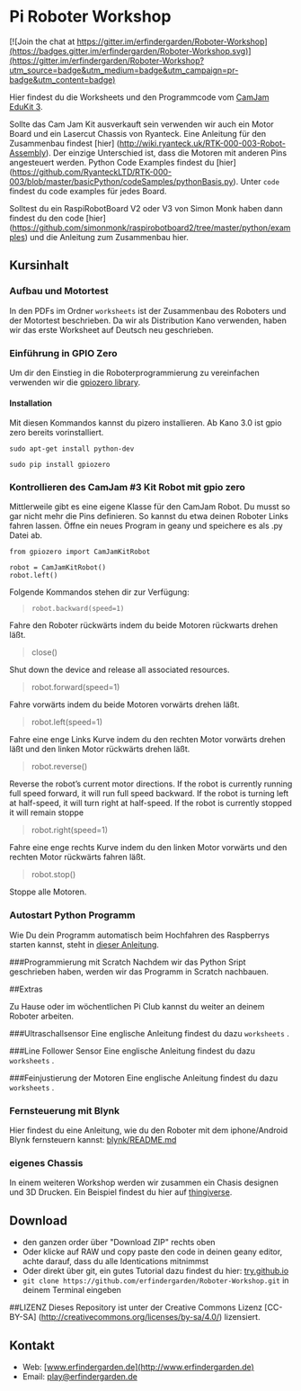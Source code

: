 # Pi Roboter Workshop

[![Join the chat at https://gitter.im/erfindergarden/Roboter-Workshop](https://badges.gitter.im/erfindergarden/Roboter-Workshop.svg)](https://gitter.im/erfindergarden/Roboter-Workshop?utm_source=badge&utm_medium=badge&utm_campaign=pr-badge&utm_content=badge)

Hier findest du die Worksheets und den Programmcode vom [CamJam EduKit 3](http://camjam.me/?page_id=1035). 

Sollte das Cam Jam Kit ausverkauft sein verwenden wir auch ein Motor Board und ein Lasercut Chassis von Ryanteck. Eine Anleitung für den Zusammenbau findest [hier] (http://wiki.ryanteck.uk/RTK-000-003-Robot-Assembly). Der einzige Unterschied ist, dass die Motoren mit anderen Pins angesteuert werden. Python Code Examples findest du [hier] (https://github.com/RyanteckLTD/RTK-000-003/blob/master/basicPython/codeSamples/pythonBasis.py). Unter `code` findest du code examples für jedes Board. 

Solltest du ein RaspiRobotBoard V2 oder V3 von Simon Monk haben dann findest du den code [hier] (https://github.com/simonmonk/raspirobotboard2/tree/master/python/examples) und die Anleitung zum Zusammenbau hier.



## Kursinhalt
### Aufbau und Motortest
In den PDFs im Ordner `worksheets` ist der Zusammenbau des Roboters und der Motortest beschrieben. Da wir als Distribution Kano verwenden, haben wir das erste Worksheet auf Deutsch neu geschrieben. 

### Einführung in GPIO Zero

Um dir den Einstieg in die Roboterprogrammierung zu vereinfachen verwenden wir die [gpiozero library](https://gpiozero.readthedocs.org/en/v1.1.0/). 


#### Installation 

Mit diesen Kommandos kannst du pizero installieren. Ab Kano 3.0 ist gpio zero bereits vorinstalliert.

```
sudo apt-get install python-dev

```

``` 
sudo pip install gpiozero

```

### Kontrollieren des CamJam #3 Kit Robot mit gpio zero

Mittlerweile gibt es eine eigene Klasse für den CamJam Robot. Du musst so gar nicht mehr die Pins definieren. So kannst du etwa deinen Roboter Links fahren lassen. Öffne ein neues Program in geany und speichere es als .py Datei ab.

```
from gpiozero import CamJamKitRobot

robot = CamJamKitRobot()
robot.left()

```
Folgende Kommandos stehen dir zur Verfügung:  


> `robot.backward(speed=1)`

Fahre den Roboter rückwärts indem du beide Motoren rückwarts drehen läßt.
 
>  close()

Shut down the device and release all associated resources.
 
> robot.forward(speed=1)

Fahre vorwärts indem du beide Motoren vorwärts drehen läßt. 
 
>  robot.left(speed=1)

Fahre eine enge Links Kurve indem du den rechten Motor vorwärts drehen läßt und den linken Motor rückwärts drehen läßt. 
 
>  robot.reverse()

Reverse the robot’s current motor directions. If the robot is currently running full speed forward, it will run full speed backward. If the robot is turning left at half-speed, it will turn right at half-speed. If the robot is currently stopped it will remain stoppe
 
>  robot.right(speed=1)

Fahre eine enge rechts Kurve indem du den linken Motor vorwärts und den rechten Motor rückwärts fahren läßt. 
 
>  robot.stop() 
 
Stoppe alle Motoren. 


### Autostart Python Programm
Wie Du dein Programm automatisch beim Hochfahren des Raspberrys starten kannst, steht in [dieser Anleitung](Autostart.md).

###Programmierung mit Scratch
Nachdem wir das Python Sript geschrieben haben, werden wir das Programm in Scratch nachbauen. 


##Extras

Zu Hause oder im wöchentlichen Pi Club kannst du weiter an deinem Roboter arbeiten. 

###Ultraschallsensor
Eine englische Anleitung findest du dazu `worksheets` 
.

###Line Follower Sensor
Eine englische Anleitung findest du dazu `worksheets` 
.

###Feinjustierung der Motoren
Eine englische Anleitung findest du dazu `worksheets` 
.

### Fernsteuerung mit Blynk
Hier findest du eine Anleitung, wie du den Roboter mit dem iphone/Android Blynk fernsteuern kannst: [blynk/README.md](blynk/README.md)

### eigenes Chassis
In einem weiteren Workshop werden wir zusammen ein Chasis designen und 3D Drucken. Ein Beispiel findest du hier auf [thingiverse](http://www.thingiverse.com/thing:1113796/#files). 

## Download 
* den ganzen order über "Download ZIP" rechts oben
* Oder klicke auf RAW und copy paste den code in deinen geany editor, achte darauf, dass du alle Identications mitnimmst
* Oder direkt über git, ein gutes Tutorial dazu findest du hier: [try.github.io](https://try.github.io)
* ```git clone https://github.com/erfindergarden/Roboter-Workshop.git``` in deinem Terminal eingeben

##LIZENZ
Dieses Repository ist unter der Creative Commons Lizenz [CC-BY-SA] (http://creativecommons.org/licenses/by-sa/4.0/) lizensiert. 


## Kontakt
* Web: [www.erfindergarden.de](http://www.erfindergarden.de)
* Email: [play@erfindergarden.de](mailto:play@erfindergarden.de)
